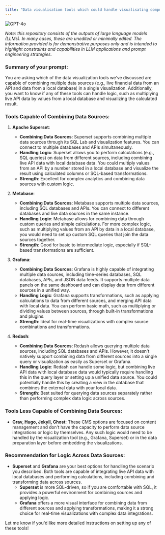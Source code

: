 ```yaml
---
title: "Data visualisation tools which could handle visualisating computed data"
---
```

![GPT-4o](https://img.shields.io/badge/GPT--4o-3333FF?style=for-the-badge&logo=openai&logoColor=white)



*Note: this repository consists of the outputs of large language models (LLMs). In many cases, these are unedited or minimally edited. The information provided is for demonstrative purposes only and is intended to highlight constraints and capabilities in LLM applications and prompt engineering strategies.*


### Summary of your prompt:
You are asking which of the data visualization tools we've discussed are capable of combining multiple data sources (e.g., live financial data from an API and data from a local database) in a single visualization. Additionally, you want to know if any of these tools can handle logic, such as multiplying live API data by values from a local database and visualizing the calculated result.

### Tools Capable of Combining Data Sources:

1. **Apache Superset**:
   - **Combining Data Sources**: Superset supports combining multiple data sources through its SQL Lab and visualization features. You can connect to multiple databases and APIs simultaneously.
   - **Handling Logic**: Superset allows you to perform calculations (e.g., SQL queries) on data from different sources, including combining live API data with local database data. You could multiply values from an API by a number stored in a local database and visualize the result using calculated columns or SQL-based transformations.
   - **Strength**: Excellent for complex analytics and combining data sources with custom logic.

2. **Metabase**:
   - **Combining Data Sources**: Metabase supports multiple data sources, including SQL databases and APIs. You can connect to different databases and live data sources in the same instance.
   - **Handling Logic**: Metabase allows for combining data through custom queries and simple calculations. For more complex logic, such as multiplying values from an API by data in a local database, you would need to set up custom SQL queries that join the data sources together.
   - **Strength**: Good for basic to intermediate logic, especially if SQL-based transformations are sufficient.

3. **Grafana**:
   - **Combining Data Sources**: Grafana is highly capable of integrating multiple data sources, including time-series databases, SQL databases, APIs, and JSON data feeds. It supports multiple data panels on the same dashboard and can display data from different sources in a unified way.
   - **Handling Logic**: Grafana supports transformations, such as applying calculations to data from different sources, and merging API data with local data. You can perform basic math, such as multiplying or dividing values between sources, through built-in transformations and plugins.
   - **Strength**: Ideal for real-time visualizations with complex source combinations and transformations.

4. **Redash**:
   - **Combining Data Sources**: Redash allows querying multiple data sources, including SQL databases and APIs. However, it doesn't natively support combining data from different sources into a single query or visualization as easily as Superset or Grafana.
   - **Handling Logic**: Redash can handle some logic, but combining live API data with local database data would typically require handling this in the query layer or setting up a unified data source. You could potentially handle this by creating a view in the database that combines the external data with your local data.
   - **Strength**: Best suited for querying data sources separately rather than performing complex data logic across sources.

### Tools Less Capable of Combining Data Sources:
- **Grav, Hugo, Jekyll, Ghost**: These CMS options are focused on content management and don't have the capacity to perform data source integrations or logic by themselves. Any such logic would need to be handled by the visualization tool (e.g., Grafana, Superset) or in the data preparation layer before embedding the visualizations.

### Recommendation for Logic Across Data Sources:
- **Superset** and **Grafana** are your best options for handling the scenario you described. Both tools are capable of integrating live API data with local databases and performing calculations, including combining and transforming data across sources. 
  - **Superset** is more SQL-driven, so if you are comfortable with SQL, it provides a powerful environment for combining sources and applying logic.
  - **Grafana** offers a more visual interface for combining data from different sources and applying transformations, making it a strong choice for real-time visualizations with complex data integrations.

Let me know if you'd like more detailed instructions on setting up any of these tools!